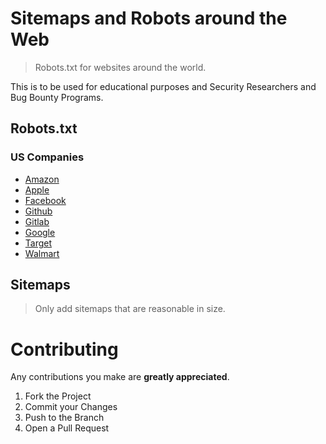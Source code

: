 # Sitemaps and Robots around the Web
> Robots.txt for websites around the world.


This is to be used for educational purposes and Security Researchers and Bug Bounty Programs.


## Robots.txt

### US Companies
- [Amazon](robots/us-companies/amazon-robots.txt)
- [Apple](robots/us-companies/apple-robots.txt)
- [Facebook](robots/us-companies/facebook-robots.txt)
- [Github](robots/us-companies/github-robots.txt)
- [Gitlab](robots/us-companies/gitlab-robots.txt)
- [Google](robots/us-companies/google-robots.txt)
- [Target](robots/us-companies/target-robots.txt)
- [Walmart](robots/us-companies/walmart-robots.txt)


## Sitemaps
> Only add sitemaps that are reasonable in size.



<!-- CONTRIBUTING -->
# Contributing

Any contributions you make are **greatly appreciated**.

1. Fork the Project
2. Commit your Changes 
3. Push to the Branch 
4. Open a Pull Request
